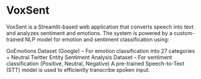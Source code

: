 # VoxSent
VoxSent is a Streamlit-based web application that converts speech into text and analyzes sentiment and emotions. The system is powered by a custom-trained NLP model for emotion and sentiment classification using:

GoEmotions Dataset (Google) – For emotion classification into 27 categories + Neutral
Twitter Entity Sentiment Analysis Dataset – For sentiment classification (Positive, Neutral, Negative)
A pre-trained Speech-to-Text (STT) model is used to efficiently transcribe spoken input.
